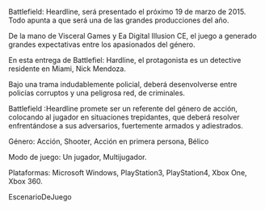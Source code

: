 



Battlefield: Heardline, será presentado el próximo 19 de marzo de 2015. Todo apunta a que será una de las grandes producciones del año.

De la mano de Visceral Games y Ea Digital Illusion CE, el juego a generado grandes expectativas entre los apasionados del género.


En esta entrega de Battlefiel: Hardline, el protagonista es un detective residente en Miami, Nick Mendoza.

Bajo una trama indudablemente policial, deberá desenvolverse entre policías corruptos y una peligrosa  red, de criminales.


Battlefield :Heardline promete ser un referente del género de acción, colocando al jugador en situaciones trepidantes, que deberá resolver enfrentándose a sus adversarios, fuertemente armados y adiestrados.


Género: Acción, Shooter, Acción en primera persona, Bélico

Modo de juego: Un jugador, Multijugador.

Plataformas: Microsoft Windows, PlayStation3, PlayStation4, Xbox One, Xbox 360.



EscenarioDeJuego
